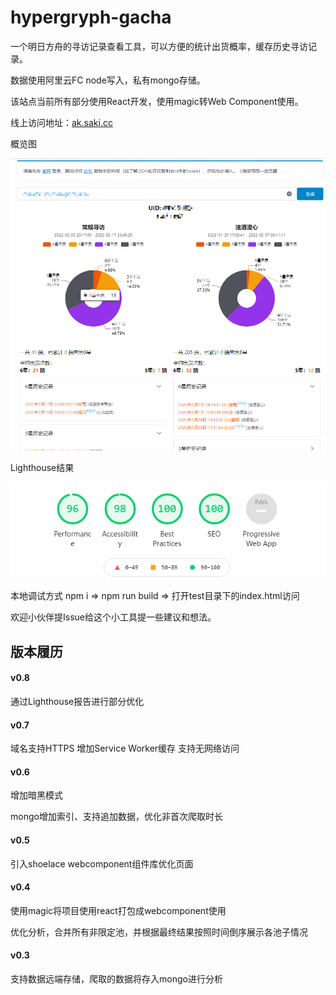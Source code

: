 # hypergryph-gacha
一个明日方舟的寻访记录查看工具，可以方便的统计出货概率，缓存历史寻访记录。

数据使用阿里云FC node写入，私有mongo存储。

该站点当前所有部分使用React开发，使用magic转Web Component使用。

线上访问地址：[ak.saki.cc](http://ak.saki.cc)

概览图

![概览图](https://github.com/lie5860/hypergryph-gacha/blob/main/image/overview.png?raw=true)

Lighthouse结果

![Lighthouse结果](https://github.com/lie5860/hypergryph-gacha/blob/main/image/lighthouse.png?raw=true)

本地调试方式 npm i => npm run build => 打开test目录下的index.html访问

欢迎小伙伴提Issue给这个小工具提一些建议和想法。

## 版本履历

#### v0.8
通过Lighthouse报告进行部分优化

#### v0.7
域名支持HTTPS 增加Service Worker缓存 支持无网络访问

#### v0.6
增加暗黑模式

mongo增加索引、支持追加数据，优化非首次爬取时长

#### v0.5
引入shoelace webcomponent组件库优化页面

#### v0.4
使用magic将项目使用react打包成webcomponent使用

优化分析，合并所有非限定池，并根据最终结果按照时间倒序展示各池子情况

#### v0.3
支持数据远端存储，爬取的数据将存入mongo进行分析
